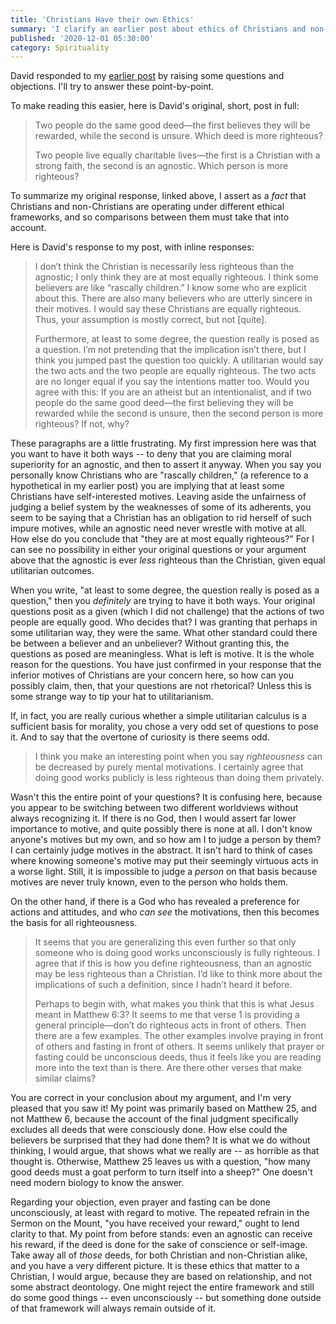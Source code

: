 ```yaml
---
title: 'Christians Have their own Ethics'
summary: 'I clarify an earlier post about ethics of Christians and non-Christians'
published: '2020-12-01 05:30:00'
category: Spirituality
---
```


David responded to my [earlier post](https://edgiese.com/post/2020-11-27-01-facts-not-in-evidence) by raising some questions and objections.  I'll try to answer these point-by-point.

To make reading this easier, here is David's original, short, post in full:

> Two people do the same good deed—the first believes they will be rewarded, while the second is unsure. Which deed is more righteous?
> 
> Two people live equally charitable lives—the first is a Christian with a strong faith, the second is an agnostic. Which person is more righteous?

To summarize my original response, linked above, I assert as a _fact_ that Christians and non-Christians are operating under different ethical frameworks, and so comparisons between them must take that into account.

Here is David's response to my post, with inline responses:

> I don’t think the Christian is necessarily less righteous than the agnostic; I only think they are at most equally righteous. I think some believers are like “rascally children.” I know some who are explicit about this. There are also many believers who are utterly sincere in their motives. I would say these Christians are equally righteous. Thus, your assumption is mostly correct, but not [quite].
> 
> Furthermore, at least to some degree, the question really is posed as a question. I’m not pretending that the implication isn’t there, but I think you jumped past the question too quickly. A utilitarian would say the two acts and the two people are equally righteous. The two acts are no longer equal if you say the intentions matter too. Would you agree with this: If you are an atheist but an intentionalist, and if two people do the same good deed—the first believing they will be rewarded while the second is unsure, then the second person is more righteous? If not, why?

These paragraphs are a little frustrating.  My first impression here was that you want to have it both ways -- to deny that you are claiming moral superiority for an agnostic, and then to assert it anyway.  When you say you personally know Christians who are "rascally children," (a reference to a hypothetical in my earlier post) you are implying that at least some Christians have self-interested motives.  Leaving aside the unfairness of judging a belief system by the weaknesses of some of its adherents, you seem to be saying that a Christian has an obligation to rid herself of such impure motives, while an agnostic need never wrestle with motive at all.  How else do you conclude that "they are at most equally righteous?"  For I can see no possibility in either your original questions or your argument above that the agnostic is ever _less_ righteous than the Christian, given equal utilitarian outcomes.

When you write, "at least to some degree, the question really is posed as a question," then you _definitely_ are trying to have it both ways.  Your original questions posit as a given (which I did not challenge) that the actions of two people are equally good.  Who decides that?  I was granting that perhaps in some utilitarian way, they were the same.  What other standard could there be between a believer and an unbeliever?  Without granting this, the questions as posed are meaningless.  What is left is motive.  It is the whole reason for the questions.  You have just confirmed in your response that the inferior motives of Christians are your concern here, so how can you possibly claim, then, that your questions are not rhetorical?  Unless this is some strange way to tip your hat to utilitarianism.

If, in fact, you are really curious whether a simple utilitarian calculus is a sufficient basis for morality, you chose a very odd set of questions to pose it.  And to say that the overtone of curiosity is there seems odd.

> I think you make an interesting point when you say _righteousness_ can be decreased by purely mental motivations. I certainly agree that doing good works publicly is less righteous than doing them privately. 

Wasn't this the entire point of your questions?  It is confusing here, because you appear to be switching between two different worldviews without always recognizing it.  If there is no God, then I would assert far lower importance to motive, and quite possibly there is none at all.  I don't know anyone's motives but my own, and so how am I to judge a person by them?  I can certainly judge motives in the abstract.  It isn't hard to think of cases where knowing someone's motive may put their seemingly virtuous acts in a worse light.  Still, it is impossible to judge a _person_ on that basis because motives are never truly known, even to the person who holds them.

On the other hand, if there is a God who has revealed a preference for actions and attitudes, and who _can see_ the motivations, then this becomes the basis for all righteousness.  

> It seems that you are generalizing this even further so that only someone who is doing good works unconsciously is fully righteous. I agree that if this is how you define righteousness, than an agnostic may be less righteous than a Christian. I’d like to think more about the implications of such a definition, since I hadn’t heard it before.
> 
> Perhaps to begin with, what makes you think that this is what Jesus meant in Matthew 6:3? It seems to me that verse 1 is providing a general principle—don’t do righteous acts in front of others. Then there are a few examples. The other examples involve praying in front of others and fasting in front of others. It seems unlikely that prayer or fasting could be unconscious deeds, thus it feels like you are reading more into the text than is there. Are there other verses that make similar claims?

You are correct in your conclusion about my argument, and I'm very pleased that you saw it!  My point was primarily based on Matthew 25, and not Matthew 6, because the account of the final judgment specifically excludes all deeds that were consciously done.  How else could the believers be surprised that they had done them?  It is what we do without thinking, I would argue, that shows what we really are -- as horrible as that thought is.  Otherwise, Matthew 25 leaves us with a question, "how many good deeds must a goat perform to turn itself into a sheep?"  One doesn't need modern biology to know the answer.

Regarding your objection, even prayer and fasting can be done unconsciously, at least with regard to motive.  The repeated refrain in the Sermon on the Mount, "you have received your reward," ought to lend clarity to that.  My point from before stands: even an agnostic can receive his reward, if the deed is done for the sake of conscience or self-image.  Take away all of _those_ deeds, for both Christian and non-Christian alike, and you have a very different picture.  It is these ethics that matter to a Christian, I would argue, because they are based on relationship, and not some abstract deontology.  One might reject the entire framework and still do some good things -- even unconsciously -- but something done outside of that framework will always remain outside of it.

